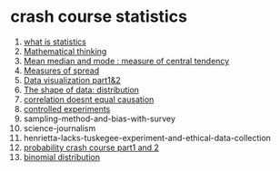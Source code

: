 # crash course statistics
1. [what is statistics](what-is-statistics)
2. [Mathematical thinking](Mathematical-thinking)
3. [Mean median and mode : measure of central tendency](Mean-median-and-mode)
4. [Measures of spread](Measures-of-spread)
5. [Data visualization part1&2](Data-visualization-part1)
6. [The shape of data: distribution](The-shape-of-data-distribution)
7. [correlation doesnt equal causation](correlation-doesnt-equal-causation)
8. [controlled experiments](controlled-experiments)
9. sampling-method-and-bias-with-survey
10. science-journalism
11. henrietta-lacks-tuskegee-experiment-and-ethical-data-collection
12. [probability crash course part1 and 2](probability-crash-course-part1-and-2)
13. [binomial distribution](binomial-distribution)
